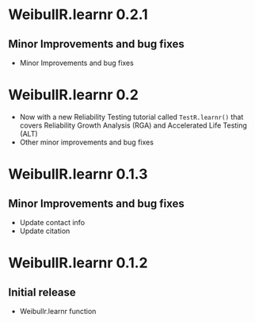 # WeibullR.learnr 0.2.1

## Minor Improvements and bug fixes
* Minor Improvements and bug fixes

# WeibullR.learnr 0.2

* Now with a new Reliability Testing tutorial called `TestR.learnr()` that covers Reliability Growth Analysis (RGA) and Accelerated Life Testing (ALT)
* Other minor improvements and bug fixes

# WeibullR.learnr 0.1.3

## Minor Improvements and bug fixes
* Update contact info
* Update citation

# WeibullR.learnr 0.1.2

## Initial release
* Weibullr.learnr function
